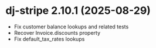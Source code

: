 # dj-stripe 2.10.1 (2025-08-29)

-   Fix customer balance lookups and related tests
-   Recover Invoice.discounts property
-   Fix default_tax_rates lookups
